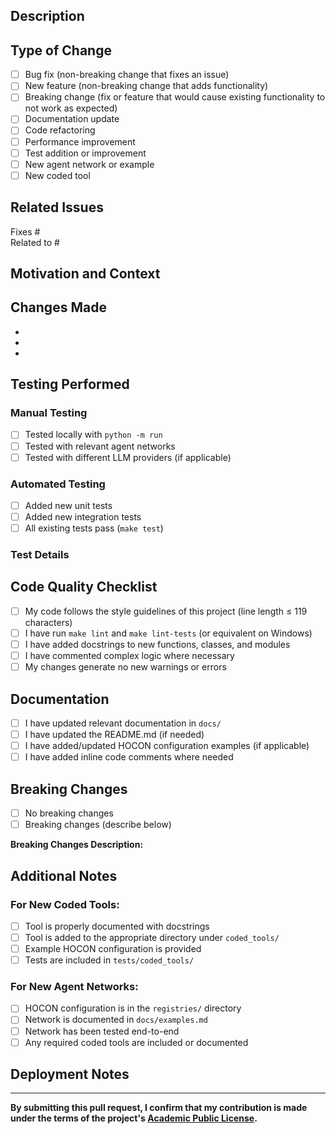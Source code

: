 ## Description

<!-- Provide a clear and concise description of your changes -->

## Type of Change

<!-- Please delete options that are not relevant and check the box that applies -->

- [ ] Bug fix (non-breaking change that fixes an issue)
- [ ] New feature (non-breaking change that adds functionality)
- [ ] Breaking change (fix or feature that would cause existing functionality to not work as expected)
- [ ] Documentation update
- [ ] Code refactoring
- [ ] Performance improvement
- [ ] Test addition or improvement
- [ ] New agent network or example
- [ ] New coded tool

## Related Issues

<!-- Link to related issues using #issue_number or "Fixes #issue_number" if this PR closes an issue -->

Fixes #  
Related to #  

## Motivation and Context

<!-- Why is this change required? What problem does it solve? -->

## Changes Made

<!-- Provide a detailed list of changes made in this PR -->

-
-
-

## Testing Performed

<!-- Describe the testing you performed to verify your changes -->

### Manual Testing
- [ ] Tested locally with `python -m run`
- [ ] Tested with relevant agent networks
- [ ] Tested with different LLM providers (if applicable)

### Automated Testing
- [ ] Added new unit tests
- [ ] Added new integration tests
- [ ] All existing tests pass (`make test`)

### Test Details
<!-- Provide specific details about how you tested your changes -->



## Code Quality Checklist

- [ ] My code follows the style guidelines of this project (line length ≤ 119 characters)
- [ ] I have run `make lint` and `make lint-tests` (or equivalent on Windows)
- [ ] I have added docstrings to new functions, classes, and modules
- [ ] I have commented complex logic where necessary
- [ ] My changes generate no new warnings or errors

## Documentation

- [ ] I have updated relevant documentation in `docs/`
- [ ] I have updated the README.md (if needed)
- [ ] I have added/updated HOCON configuration examples (if applicable)
- [ ] I have added inline code comments where needed

## Breaking Changes

<!-- If this PR introduces breaking changes, describe them here and provide migration guidance -->

- [ ] No breaking changes
- [ ] Breaking changes (describe below)

**Breaking Changes Description:**


## Additional Notes

<!-- Add any other context, screenshots, or information about the PR here -->

### For New Coded Tools:
<!-- If you're adding a new coded tool, please answer these questions -->
- [ ] Tool is properly documented with docstrings
- [ ] Tool is added to the appropriate directory under `coded_tools/`
- [ ] Example HOCON configuration is provided
- [ ] Tests are included in `tests/coded_tools/`

### For New Agent Networks:
<!-- If you're adding a new agent network, please answer these questions -->
- [ ] HOCON configuration is in the `registries/` directory
- [ ] Network is documented in `docs/examples.md`
- [ ] Network has been tested end-to-end
- [ ] Any required coded tools are included or documented

## Deployment Notes

<!-- Any special considerations for deployment? Dependencies? Environment variables? -->



---

**By submitting this pull request, I confirm that my contribution is made under the terms of the project's [Academic Public License](../LICENSE.txt).**
